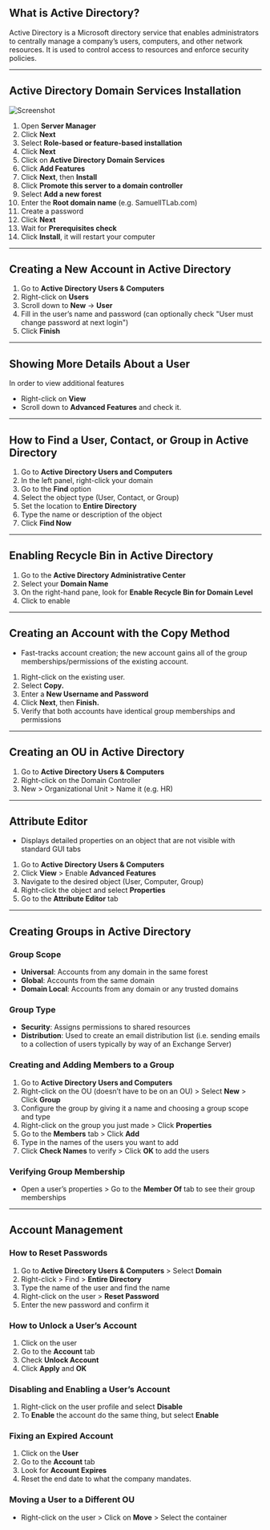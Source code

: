 ## What is Active Directory?

Active Directory is a Microsoft directory service that enables administrators to centrally manage a company’s users, computers, and other network resources. It is used to control access to resources and enforce security policies.

---
## Active Directory Domain Services Installation
![Screenshot](images/1.pngj)
1. Open **Server Manager**
2. Click **Next**
3. Select **Role-based or feature-based installation**
4. Click **Next**
5. Click on **Active Directory Domain Services**
6. Click **Add Features**
7. Click **Next**, then **Install**
8. Click **Promote this server to a domain controller**
9. Select **Add a new forest**
10. Enter the **Root domain name** (e.g. SamuelITLab.com)
11. Create a password
12. Click **Next**
13. Wait for **Prerequisites check**
14. Click **Install**, it will restart your computer
---
## Creating a New Account in Active Directory
1. Go to **Active Directory Users & Computers**
2. Right-click on **Users**
3. Scroll down to **New** -> **User**
4. Fill in the user’s name and password (can optionally check "User must change password at next login")
5. Click **Finish**
---
## Showing More Details About a User
In order to view additional features  
- Right-click on **View**  
- Scroll down to **Advanced Features** and check it. 
---
## How to Find a User, Contact, or Group in Active Directory
1. Go to **Active Directory Users and Computers**
2. In the left panel, right-click your domain
3. Go to the **Find** option
4. Select the object type (User, Contact, or Group)
5. Set the location to **Entire Directory**
6. Type the name or description of the object
7. Click **Find Now**
---
## Enabling Recycle Bin in Active Directory
1. Go to the **Active Directory Administrative Center**
2. Select your **Domain Name**
3. On the right-hand pane, look for **Enable Recycle Bin for Domain Level**
4. Click to enable
---
## Creating an Account with the Copy Method
- Fast-tracks account creation; the new account gains all of the group memberships/permissions of the existing account.
1. Right-click on the existing user.
2. Select **Copy.**
3. Enter a **New Username and Password**
4. Click **Next**, then **Finish.**
5. Verify that both accounts have identical group memberships and permissions
---
## Creating an OU in Active Directory
1. Go to **Active Directory Users & Computers**
2. Right-click on the Domain Controller
3. New > Organizational Unit > Name it (e.g. HR)
---
## Attribute Editor
- Displays detailed properties on an object that are not visible with standard GUI tabs
1. Go to **Active Directory Users & Computers**
2. Click **View** > Enable **Advanced Features**
3. Navigate to the desired object (User, Computer, Group)
4. Right-click the object and select **Properties**
5. Go to the **Attribute Editor** tab
---
## Creating Groups in Active Directory
### Group Scope
- **Universal**: Accounts from any domain in the same forest
- **Global**: Accounts from the same domain
- **Domain Local**: Accounts from any domain or any trusted domains
### Group Type
- **Security**: Assigns permissions to shared resources
- **Distribution**: Used to create an email distribution list (i.e. sending emails to a collection of users typically by way of an Exchange Server)
### Creating and Adding Members to a Group
1. Go to **Active Directory Users and Computers**
2. Right-click on the OU (doesn’t have to be on an OU) > Select **New** > Click **Group**
3. Configure the group by giving it a name and choosing a group scope and type
4. Right-click on the group you just made > Click **Properties**
5. Go to the **Members** tab > Click **Add**
6. Type in the names of the users you want to add
7. Click **Check Names** to verify > Click **OK** to add the users
### Verifying Group Membership
- Open a user’s properties > Go to the **Member Of** tab to see their group memberships
---
## Account Management
### How to Reset Passwords
1. Go to **Active Directory Users & Computers** > Select **Domain**
2. Right-click > Find > **Entire Directory**
3. Type the name of the user and find the name
4. Right-click on the user > **Reset Password**
5. Enter the new password and confirm it
### How to Unlock a User’s Account
1. Click on the user
2. Go to the **Account** tab
3. Check **Unlock Account**
4. Click **Apply** and **OK**
### Disabling and Enabling a User’s Account
1. Right-click on the user profile and select **Disable**
2. To **Enable** the account do the same thing, but select **Enable**
### Fixing an Expired Account
1. Click on the **User**
2. Go to the **Account** tab
3. Look for **Account Expires**
4. Reset the end date to what the company mandates.
### Moving a User to a Different OU
- Right-click on the user > Click on **Move** > Select the container



